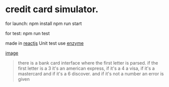 #  credit card simulator.


for launch:
npm install
npm run start

for test:
npm run test

made in  [reactjs](https://reactjs.org/)
Unit test use [enzyme](https://airbnb.io/enzyme/)

 [image](https://imgur.com/a/DujCmRX)

>there is a bank card interface where the first letter is parsed.
if the first letter is a 3
 it's an american express,
 if it's a 4 a visa,
 if it's a mastercard and if it's a 6 discover.
and if it's not a number an error is given
